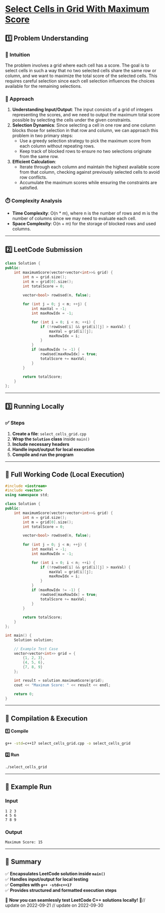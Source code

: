 # **[Select Cells in Grid With Maximum Score](https://leetcode.com/problems/select-cells-in-grid-with-maximum-score/description/)**  

## **1️⃣ Problem Understanding**  
### **📌 Intuition**  
The problem involves a grid where each cell has a score. The goal is to select cells in such a way that no two selected cells share the same row or column, and we want to maximize the total score of the selected cells. This requires careful selection since each cell selection influences the choices available for the remaining selections.

### **🚀 Approach**  
1. **Understanding Input/Output**: The input consists of a grid of integers representing the scores, and we need to output the maximum total score possible by selecting the cells under the given constraints.
2. **Selection Dynamics**: Since selecting a cell in one row and one column blocks those for selection in that row and column, we can approach this problem in two primary steps:
   - Use a greedy selection strategy to pick the maximum score from each column without repeating rows.
   - Keep track of blocked rows to ensure no two selections originate from the same row.
3. **Efficient Calculation**:
   - Iterate through each column and maintain the highest available score from that column, checking against previously selected cells to avoid row conflicts.
   - Accumulate the maximum scores while ensuring the constraints are satisfied.

### **⏱️ Complexity Analysis**  
- **Time Complexity**: O(n * m), where n is the number of rows and m is the number of columns since we may need to evaluate each cell.
- **Space Complexity**: O(n + m) for the storage of blocked rows and used columns.

---  

## **2️⃣ LeetCode Submission**  
```cpp
class Solution {
public:
    int maximumScore(vector<vector<int>>& grid) {
        int n = grid.size();
        int m = grid[0].size();
        int totalScore = 0;

        vector<bool> rowUsed(n, false);
        
        for (int j = 0; j < m; ++j) {
            int maxVal = -1;
            int maxRowIdx = -1;

            for (int i = 0; i < n; ++i) {
                if (!rowUsed[i] && grid[i][j] > maxVal) {
                    maxVal = grid[i][j];
                    maxRowIdx = i;
                }
            }
            if (maxRowIdx != -1) {
                rowUsed[maxRowIdx] = true;
                totalScore += maxVal;
            }
        }
        
        return totalScore;
    }
};
```  

---  

## **3️⃣ Running Locally**  
### **✅ Steps**  
1. **Create a file**: `select_cells_grid.cpp`  
2. **Wrap the `Solution` class** inside `main()`  
3. **Include necessary headers**  
4. **Handle input/output for local execution**  
5. **Compile and run the program**  

---  

## **📝 Full Working Code (Local Execution)**  
```cpp
#include <iostream>
#include <vector>
using namespace std;

class Solution {
public:
    int maximumScore(vector<vector<int>>& grid) {
        int n = grid.size();
        int m = grid[0].size();
        int totalScore = 0;

        vector<bool> rowUsed(n, false);
        
        for (int j = 0; j < m; ++j) {
            int maxVal = -1;
            int maxRowIdx = -1;

            for (int i = 0; i < n; ++i) {
                if (!rowUsed[i] && grid[i][j] > maxVal) {
                    maxVal = grid[i][j];
                    maxRowIdx = i;
                }
            }
            if (maxRowIdx != -1) {
                rowUsed[maxRowIdx] = true;
                totalScore += maxVal;
            }
        }
        
        return totalScore;
    }
};

int main() {
    Solution solution;

    // Example Test Case
    vector<vector<int>> grid = {
        {1, 2, 3},
        {4, 5, 6},
        {7, 8, 9}
    };

    int result = solution.maximumScore(grid);
    cout << "Maximum Score: " << result << endl;

    return 0;
}
```  

---  

## **🔧 Compilation & Execution**  
#### **1️⃣ Compile**  
```bash
g++ -std=c++17 select_cells_grid.cpp -o select_cells_grid
```  

#### **2️⃣ Run**  
```bash
./select_cells_grid
```  

---  

## **🎯 Example Run**  
### **Input**  
```
1 2 3
4 5 6
7 8 9
```  
### **Output**  
```
Maximum Score: 15
```  

---  

## **📌 Summary**  
✅ **Encapsulates LeetCode solution inside `main()`**  
✅ **Handles input/output for local testing**  
✅ **Compiles with `g++ -std=c++17`**  
✅ **Provides structured and formatted execution steps**  

🚀 **Now you can seamlessly test LeetCode C++ solutions locally!** 🚀// update on 2022-09-21
// update on 2022-09-30
